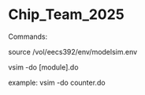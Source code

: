 # Chip_Team_2025

Commands:

source /vol/eecs392/env/modelsim.env

vsim -do [module].do

example: vsim -do counter.do
